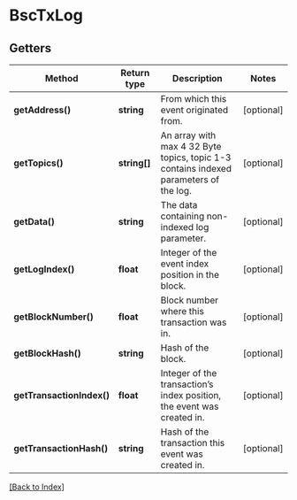 # BscTxLog

## Getters

Method | Return type | Description | Notes
------------ | ------------- | ------------- | -------------
**getAddress()** | **string** | From which this event originated from. | [optional]
**getTopics()** | **string[]** | An array with max 4 32 Byte topics, topic 1-3 contains indexed parameters of the log. | [optional]
**getData()** | **string** | The data containing non-indexed log parameter. | [optional]
**getLogIndex()** | **float** | Integer of the event index position in the block. | [optional]
**getBlockNumber()** | **float** | Block number where this transaction was in. | [optional]
**getBlockHash()** | **string** | Hash of the block. | [optional]
**getTransactionIndex()** | **float** | Integer of the transaction’s index position, the event was created in. | [optional]
**getTransactionHash()** | **string** | Hash of the transaction this event was created in. | [optional]

[[Back to Index]](../index.md)
